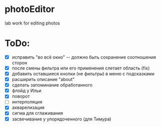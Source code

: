 # photoEditor
lab work for editing photos

# ToDo:
- [X] исправить "во всё окно" -- должно быть сохранение соотношения сторон
- [X] после смены фильтра или его применения слетает область (fix)
- [X] добавить оставшиеся кнопки (не фильтры) в меню с подсказками
- [X] расширить описание "about" 
- [X] сделать запоминание обработанного
- [X] флойд у Ильи
- [X] поворот
- [ ] интерполяция
- [X] акварелизация
- [X] сигма для сглаживания
- [X] засвечивание у упорядоченного (для Тимура)
